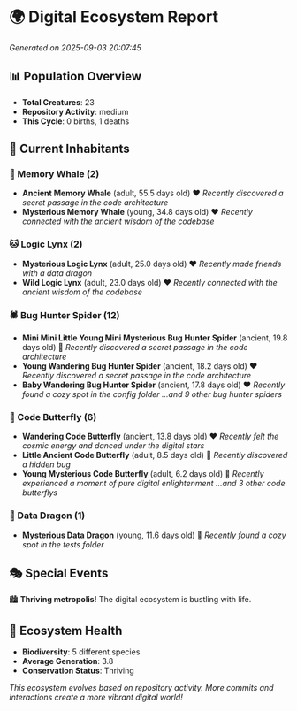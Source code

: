 # 🌍 Digital Ecosystem Report
*Generated on 2025-09-03 20:07:45*

## 📊 Population Overview
- **Total Creatures**: 23
- **Repository Activity**: medium
- **This Cycle**: 0 births, 1 deaths

## 👥 Current Inhabitants

### 🐋 Memory Whale (2)
- **Ancient Memory Whale** (adult, 55.5 days old) ❤️
  *Recently discovered a secret passage in the code architecture*
- **Mysterious Memory Whale** (young, 34.8 days old) ❤️
  *Recently connected with the ancient wisdom of the codebase*

### 🐱 Logic Lynx (2)
- **Mysterious Logic Lynx** (adult, 25.0 days old) ❤️
  *Recently made friends with a data dragon*
- **Wild Logic Lynx** (adult, 23.0 days old) ❤️
  *Recently connected with the ancient wisdom of the codebase*

### 🕷️ Bug Hunter Spider (12)
- **Mini Mini Little Young Mini Mysterious Bug Hunter Spider** (ancient, 19.8 days old) 💛
  *Recently discovered a secret passage in the code architecture*
- **Young Wandering Bug Hunter Spider** (ancient, 18.2 days old) ❤️
  *Recently discovered a secret passage in the code architecture*
- **Baby Wandering Bug Hunter Spider** (ancient, 17.8 days old) ❤️
  *Recently found a cozy spot in the config folder*
  *...and 9 other bug hunter spiders*

### 🦋 Code Butterfly (6)
- **Wandering Code Butterfly** (ancient, 13.8 days old) ❤️
  *Recently felt the cosmic energy and danced under the digital stars*
- **Little Ancient Code Butterfly** (adult, 8.5 days old) 💛
  *Recently discovered a hidden bug*
- **Young Mysterious Code Butterfly** (adult, 6.2 days old) 💚
  *Recently experienced a moment of pure digital enlightenment*
  *...and 3 other code butterflys*

### 🐉 Data Dragon (1)
- **Mysterious Data Dragon** (young, 11.6 days old) 💛
  *Recently found a cozy spot in the tests folder*

## 🎭 Special Events

🏙️ **Thriving metropolis!** The digital ecosystem is bustling with life.

## 🔬 Ecosystem Health
- **Biodiversity**: 5 different species
- **Average Generation**: 3.8
- **Conservation Status**: Thriving

*This ecosystem evolves based on repository activity. More commits and interactions create a more vibrant digital world!*